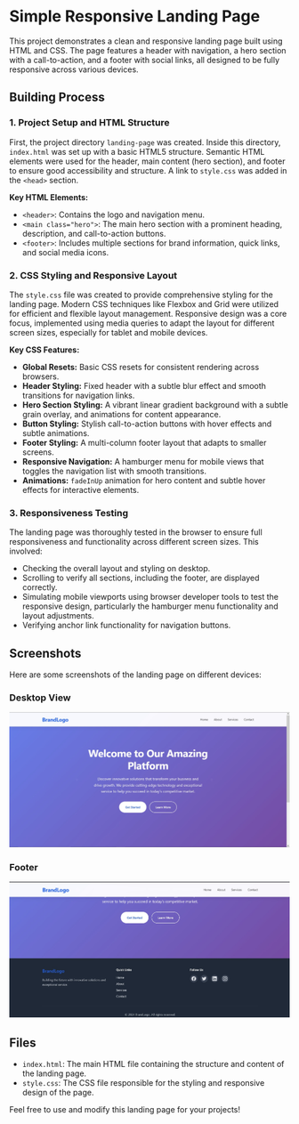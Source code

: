 # Simple Responsive Landing Page

This project demonstrates a clean and responsive landing page built using HTML and CSS. The page features a header with navigation, a hero section with a call-to-action, and a footer with social links, all designed to be fully responsive across various devices.

## Building Process

### 1. Project Setup and HTML Structure

First, the project directory `landing-page` was created. Inside this directory, `index.html` was set up with a basic HTML5 structure. Semantic HTML elements were used for the header, main content (hero section), and footer to ensure good accessibility and structure. A link to `style.css` was added in the `<head>` section.

**Key HTML Elements:**
- `<header>`: Contains the logo and navigation menu.
- `<main class="hero">`: The main hero section with a prominent heading, description, and call-to-action buttons.
- `<footer>`: Includes multiple sections for brand information, quick links, and social media icons.

### 2. CSS Styling and Responsive Layout

The `style.css` file was created to provide comprehensive styling for the landing page. Modern CSS techniques like Flexbox and Grid were utilized for efficient and flexible layout management. Responsive design was a core focus, implemented using media queries to adapt the layout for different screen sizes, especially for tablet and mobile devices.

**Key CSS Features:**
- **Global Resets:** Basic CSS resets for consistent rendering across browsers.
- **Header Styling:** Fixed header with a subtle blur effect and smooth transitions for navigation links.
- **Hero Section Styling:** A vibrant linear gradient background with a subtle grain overlay, and animations for content appearance.
- **Button Styling:** Stylish call-to-action buttons with hover effects and subtle animations.
- **Footer Styling:** A multi-column footer layout that adapts to smaller screens.
- **Responsive Navigation:** A hamburger menu for mobile views that toggles the navigation list with smooth transitions.
- **Animations:** `fadeInUp` animation for hero content and subtle hover effects for interactive elements.

### 3. Responsiveness Testing

The landing page was thoroughly tested in the browser to ensure full responsiveness and functionality across different screen sizes. This involved:
- Checking the overall layout and styling on desktop.
- Scrolling to verify all sections, including the footer, are displayed correctly.
- Simulating mobile viewports using browser developer tools to test the responsive design, particularly the hamburger menu functionality and layout adjustments.
- Verifying anchor link functionality for navigation buttons.

## Screenshots

Here are some screenshots of the landing page on different devices:

### Desktop View

<img src="./hero.jpg" >

### Footer

<img src="./footer.jpg" >

## Files

- `index.html`: The main HTML file containing the structure and content of the landing page.
- `style.css`: The CSS file responsible for the styling and responsive design of the page.

Feel free to use and modify this landing page for your projects!

